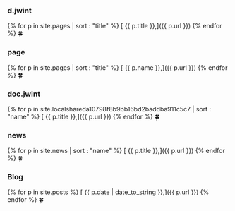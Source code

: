 ---
---
### d.jwint
{% for p in site.pages | sort : "title" %}
[ {{ p.title }},]({{ p.url }})
{% endfor %}
🍀

### page
{% for p in site.pages | sort : "title" %}
[ {{ p.name }},]({{ p.url }})
{% endfor %}
🍀

### doc.jwint
{% for p in site.localshareda10798f8b9bb16bd2baddba911c5c7 | sort : "name" %}
[ {{ p.title }},]({{ p.url }})
{% endfor %}
🍀

### news
{% for p in site.news | sort : "name" %}
[ {{ p.title }},]({{ p.url }})
{% endfor %}
🍀

### Blog
{% for p in site.posts %}
[ {{ p.date | date_to_string }},]({{ p.url }})
{% endfor %}
🍀
	  
